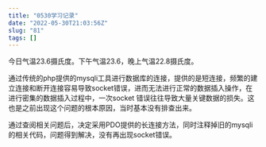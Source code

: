 ```yaml
---
title: "0530学习记录"
date: "2022-05-30T21:03:56Z"
slug: "81"
tags: []
---
```

今日气温23.6摄氏度。下午气温23.6，晚上气温22.8摄氏度。

通过传统的php提供的mysqli工具进行数据库的连接，提供的是短连接，频繁的建立连接和断开连接容易导致socket错误，进而无法进行正常的数据插入操作，在进行密集的数据插入过程中，一次socket 错误往往导致大量关键数据的损失。这也是之前出现这个问题的根本原因，当时基本没有排查出来。

通过查阅相关问题后，决定采用PDO提供的长连接方法，同时注释掉旧的mysqli的相关代码，问题得到解决，没有再出现socket错误。
